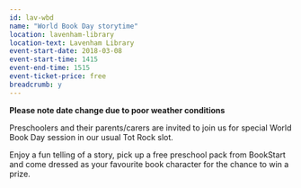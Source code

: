 ```yaml
---
id: lav-wbd
name: "World Book Day storytime"
location: lavenham-library
location-text: Lavenham Library
event-start-date: 2018-03-08
event-start-time: 1415
event-end-time: 1515
event-ticket-price: free
breadcrumb: y
---
```


**Please note date change due to poor weather conditions**

Preschoolers and their parents/carers are invited to join us for special World Book Day session in our usual Tot Rock slot.

Enjoy a fun telling of a story, pick up a free preschool pack from BookStart and come dressed as your favourite book character for the chance to win a prize.
